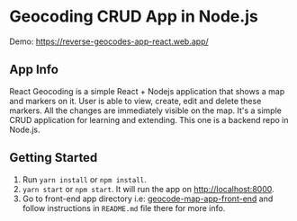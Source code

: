 # Geocoding CRUD App in Node.js

Demo: https://reverse-geocodes-app-react.web.app/

## App Info
React Geocoding is a simple React + Nodejs application that shows a map and markers on it. User is able to view, create, edit and delete these markers. All the changes are immediately visible on the map. It's a simple CRUD application for learning and extending. This one is a backend repo in Node.js.

## Getting Started

1. Run `yarn install` or `npm install`.
2. `yarn start` or `npm start`. It will run the app on [http://localhost:8000](http://localhost:8000).
3. Go to front-end app directory i.e: [geocode-map-app-front-end](https://github.com/ZtheLeader/react-geocodes-map-app) and follow instructions in `README.md` file there for more info.
